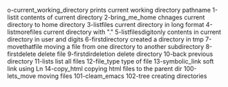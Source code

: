 o-current_working_directory prints current working directory pathname
1-listit contents of current directory
2-bring_me_home chnages current directory to home directory
3-listfiles current directory in long format
4-listmorefiles current directory with "."
5-listfilesdigitonly contents in current directory in user and digits
6-firstdirectory created a directory in tmp
7-movethatfile moving a file from one directory to another subdirectory
8-firstdelete delete file
9-firstdirdeletion delete directory
10-back previous directory
11-lists list all files
12-file_type type of file
13-symbolic_link soft link using Ln
14-copy_html copying html files to the parent dir
100-lets_move moving files
101-cleam_emacs
102-tree creating directories
